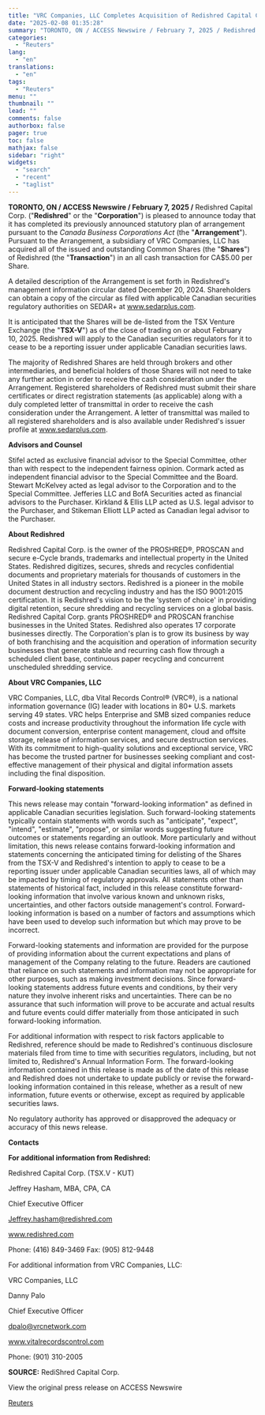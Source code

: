 ```yaml
---
title: "VRC Companies, LLC Completes Acquisition of Redishred Capital Corp."
date: "2025-02-08 01:35:28"
summary: "TORONTO, ON / ACCESS Newswire / February 7, 2025 / Redishred Capital Corp. (\"Redishred\" or the \"Corporation\") is pleased to announce today that it has completed its previously announced statutory plan of arrangement pursuant to the Canada Business Corporations Act (the \"Arrangement\"). Pursuant to the Arrangement, a subsidiary of VRC..."
categories:
  - "Reuters"
lang:
  - "en"
translations:
  - "en"
tags:
  - "Reuters"
menu: ""
thumbnail: ""
lead: ""
comments: false
authorbox: false
pager: true
toc: false
mathjax: false
sidebar: "right"
widgets:
  - "search"
  - "recent"
  - "taglist"
---
```


**TORONTO, ON / ACCESS Newswire / February 7, 2025 /** Redishred Capital Corp. ("**Redishred**" or the "**Corporation**") is pleased to announce today that it has completed its previously announced statutory plan of arrangement pursuant to the *Canada Business Corporations Act* (the "**Arrangement**"). Pursuant to the Arrangement, a subsidiary of VRC Companies, LLC has acquired all of the issued and outstanding Common Shares (the "**Shares**") of Redishred (the "**Transaction**") in an all cash transaction for CA$5.00 per Share.

A detailed description of the Arrangement is set forth in Redishred's management information circular dated December 20, 2024. Shareholders can obtain a copy of the circular as filed with applicable Canadian securities regulatory authorities on SEDAR+ at www.sedarplus.com.

It is anticipated that the Shares will be de-listed from the TSX Venture Exchange (the "**TSX-V**") as of the close of trading on or about February 10, 2025. Redishred will apply to the Canadian securities regulators for it to cease to be a reporting issuer under applicable Canadian securities laws.

The majority of Redishred Shares are held through brokers and other intermediaries, and beneficial holders of those Shares will not need to take any further action in order to receive the cash consideration under the Arrangement. Registered shareholders of Redishred must submit their share certificates or direct registration statements (as applicable) along with a duly completed letter of transmittal in order to receive the cash consideration under the Arrangement. A letter of transmittal was mailed to all registered shareholders and is also available under Redishred's issuer profile at www.sedarplus.com.

**Advisors and Counsel**

Stifel acted as exclusive financial advisor to the Special Committee, other than with respect to the independent fairness opinion. Cormark acted as independent financial advisor to the Special Committee and the Board. Stewart McKelvey acted as legal advisor to the Corporation and to the Special Committee. Jefferies LLC and BofA Securities acted as financial advisors to the Purchaser. Kirkland & Ellis LLP acted as U.S. legal advisor to the Purchaser, and Stikeman Elliott LLP acted as Canadian legal advisor to the Purchaser.

**About Redishred**

Redishred Capital Corp. is the owner of the PROSHRED®, PROSCAN and secure e-Cycle brands, trademarks and intellectual property in the United States. Redishred digitizes, secures, shreds and recycles confidential documents and proprietary materials for thousands of customers in the United States in all industry sectors. Redishred is a pioneer in the mobile document destruction and recycling industry and has the ISO 9001:2015 certification. It is Redishred's vision to be the ‘system of choice' in providing digital retention, secure shredding and recycling services on a global basis. Redishred Capital Corp. grants PROSHRED® and PROSCAN franchise businesses in the United States. Redishred also operates 17 corporate businesses directly. The Corporation's plan is to grow its business by way of both franchising and the acquisition and operation of information security businesses that generate stable and recurring cash flow through a scheduled client base, continuous paper recycling and concurrent unscheduled shredding service.

**About VRC Companies, LLC**

VRC Companies, LLC, dba Vital Records Control® (VRC®), is a national information governance (IG) leader with locations in 80+ U.S. markets serving 49 states. VRC helps Enterprise and SMB sized companies reduce costs and increase productivity throughout the information life cycle with document conversion, enterprise content management, cloud and offsite storage, release of information services, and secure destruction services. With its commitment to high-quality solutions and exceptional service, VRC has become the trusted partner for businesses seeking compliant and cost-effective management of their physical and digital information assets including the final disposition.

**Forward-looking statements**

This news release may contain "forward-looking information" as defined in applicable Canadian securities legislation. Such forward-looking statements typically contain statements with words such as "anticipate", "expect", "intend", "estimate", "propose", or similar words suggesting future outcomes or statements regarding an outlook. More particularly and without limitation, this news release contains forward-looking information and statements concerning the anticipated timing for delisting of the Shares from the TSX-V and Redishred's intention to apply to cease to be a reporting issuer under applicable Canadian securities laws, all of which may be impacted by timing of regulatory approvals. All statements other than statements of historical fact, included in this release constitute forward-looking information that involve various known and unknown risks, uncertainties, and other factors outside management's control. Forward-looking information is based on a number of factors and assumptions which have been used to develop such information but which may prove to be incorrect.

Forward-looking statements and information are provided for the purpose of providing information about the current expectations and plans of management of the Company relating to the future. Readers are cautioned that reliance on such statements and information may not be appropriate for other purposes, such as making investment decisions. Since forward-looking statements address future events and conditions, by their very nature they involve inherent risks and uncertainties. There can be no assurance that such information will prove to be accurate and actual results and future events could differ materially from those anticipated in such forward-looking information.

For additional information with respect to risk factors applicable to Redishred, reference should be made to Redishred's continuous disclosure materials filed from time to time with securities regulators, including, but not limited to, Redishred's Annual Information Form. The forward-looking information contained in this release is made as of the date of this release and Redishred does not undertake to update publicly or revise the forward-looking information contained in this release, whether as a result of new information, future events or otherwise, except as required by applicable securities laws.

No regulatory authority has approved or disapproved the adequacy or accuracy of this news release.

**Contacts**

**For additional information from Redishred:**

Redishred Capital Corp. (TSX.V - KUT)

Jeffrey Hasham, MBA, CPA, CA

Chief Executive Officer

Jeffrey.hasham@redishred.com

www.redishred.com

Phone: (416) 849-3469 Fax: (905) 812-9448

For additional information from VRC Companies, LLC:

VRC Companies, LLC

Danny Palo

Chief Executive Officer

dpalo@vrcnetwork.com

www.vitalrecordscontrol.com

Phone: (901) 310-2005

**SOURCE:** RediShred Capital Corp.

View the original press release on ACCESS Newswire

[Reuters](https://www.tradingview.com/news/reuters.com,2025-02-07:newsml_ACSv2W97a:0/)
